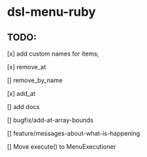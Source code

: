 # dsl-menu-ruby

## TODO:

[x] add custom names for items;

[x] remove_at

[] remove_by_name

[x] add_at

[] add docs

[] bugfix/add-at-array-bounds

[] feature/messages-about-what-is-happening

[] Move execute() to MenuExecutioner